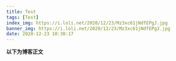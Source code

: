 ```yaml
---
title: Test
tags: [Test]
index_img: https://i.loli.net/2020/12/23/Mz3xc61jNdfEPgJ.jpg
banner_img: https://i.loli.net/2020/12/23/Mz3xc61jNdfEPgJ.jpg
date: 2020-12-23 10:30:17
---
```



**以下为博客正文**
